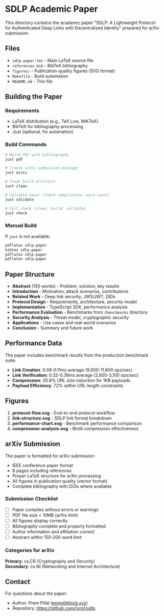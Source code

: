 # SDLP Academic Paper

This directory contains the academic paper "SDLP: A Lightweight Protocol for Authenticated Deep Links with Decentralized Identity" prepared for arXiv submission.

## Files

- `sdlp-paper.tex` - Main LaTeX source file
- `references.bib` - BibTeX bibliography  
- `figures/` - Publication-quality figures (SVG format)
- `Makefile` - Build automation
- `README.md` - This file

## Building the Paper

### Requirements

- LaTeX distribution (e.g., TeX Live, MiKTeX)
- BibTeX for bibliography processing
- Just (optional, for automation)

### Build Commands

```bash
# Build PDF with bibliography
just pdf

# Create arXiv submission package
just arxiv

# Clean build artifacts
just clean

# Validate paper (check compilation, word count)
just validate

# Full check (clean, build, validate)
just check
```

### Manual Build

If `just` is not available:

```bash
pdflatex sdlp-paper
bibtex sdlp-paper
pdflatex sdlp-paper
pdflatex sdlp-paper
```

## Paper Structure

- **Abstract** (150 words) - Problem, solution, key results
- **Introduction** - Motivation, attack scenarios, contributions
- **Related Work** - Deep link security, JWS/JWT, DIDs
- **Protocol Design** - Requirements, architecture, security model
- **Implementation** - TypeScript SDK, performance analysis
- **Performance Evaluation** - Benchmarks from `/benchmarks` directory
- **Security Analysis** - Threat model, cryptographic security
- **Applications** - Use cases and real-world scenarios
- **Conclusion** - Summary and future work

## Performance Data

The paper includes benchmark results from the production benchmark suite:

- **Link Creation**: 0.09-0.11ms average (9,000-11,600 ops/sec)
- **Link Verification**: 0.32-0.38ms average (2,600-3,100 ops/sec)  
- **Compression**: 35.9% URL size reduction for 1KB payloads
- **Payload Efficiency**: 72% within URL length constraints

## Figures

1. **protocol-flow.svg** - End-to-end protocol workflow
2. **link-structure.svg** - SDLP link format breakdown  
3. **performance-chart.svg** - Benchmark performance comparison
4. **compression-analysis.svg** - Brotli compression effectiveness

## arXiv Submission

The paper is formatted for arXiv submission:

- IEEE conference paper format
- 8 pages including references
- Proper LaTeX structure for arXiv processing
- All figures in publication quality (vector format)
- Complete bibliography with DOIs where available

### Submission Checklist

- [ ] Paper compiles without errors or warnings
- [ ] PDF file size < 10MB (arXiv limit)
- [ ] All figures display correctly
- [ ] Bibliography complete and properly formatted
- [ ] Author information and affiliation correct
- [ ] Abstract within 150-200 word limit

### Categories for arXiv

**Primary**: cs.CR (Cryptography and Security)  
**Secondary**: cs.NI (Networking and Internet Architecture)

## Contact

For questions about the paper:
- Author: Prem Pillai (prem@block.xyz)
- Repository: https://github.com/[org]/sdlp